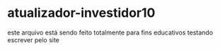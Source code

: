 # atualizador-investidor10
 
este arquivo está sendo feito totalmente para fins educativos
testando escrever pelo site
